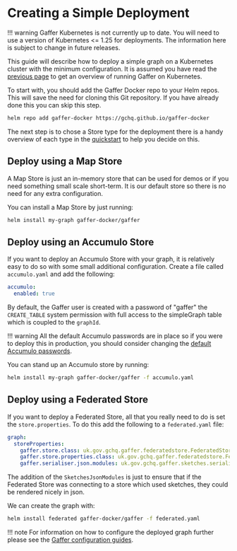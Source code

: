 # Creating a Simple Deployment

!!! warning
    Gaffer Kubernetes is not currently up to date. You will need to use a
    version of Kubernetes <= 1.25 for deployments.
    The information here is subject to change in future releases.

This guide will describe how to deploy a simple graph on a Kubernetes cluster
with the minimum configuration. It is assumed you have read the [previous page](./running-on-kubernetes.md)
to get an overview of running Gaffer on Kubernetes.

To start with, you should add the Gaffer Docker repo to your Helm repos. This
will save the need for cloning this Git repository. If you have already done
this you can skip this step.

```bash
helm repo add gaffer-docker https://gchq.github.io/gaffer-docker
```

The next step is to chose a Store type for the deployment there is a handy
overview of each type in the [quickstart](../quickstart.md) to help you decide
on this.

## Deploy using a Map Store

A Map Store is just an in-memory store that can be used for demos or if you need
something small scale short-term. It is our default store so there is no need
for any extra configuration.

You can install a Map Store by just running:

```bash
helm install my-graph gaffer-docker/gaffer
```

## Deploy using an Accumulo Store

If you want to deploy an Accumulo Store with your graph, it is relatively easy
to do so with some small additional configuration. Create a file called
`accumulo.yaml` and add the following:

```yaml
accumulo:
  enabled: true
```

By default, the Gaffer user is created with a password of "gaffer" the
`CREATE_TABLE` system permission with full access to the simpleGraph table which
is coupled to the `graphId`.

!!! warning
    All the default Accumulo passwords are in place so if you were to deploy this
    in production, you should consider changing the [default Accumulo passwords](./helm-configuration.md#change-accumulo-passwords).

You can stand up an Accumulo store by running:

```bash
helm install my-graph gaffer-docker/gaffer -f accumulo.yaml
```

## Deploy using a Federated Store

If you want to deploy a Federated Store, all that you really need to do is set
the `store.properties`. To do this add the following to a `federated.yaml` file:

```yaml
graph:
  storeProperties:
    gaffer.store.class: uk.gov.gchq.gaffer.federatedstore.FederatedStore
    gaffer.store.properties.class: uk.gov.gchq.gaffer.federatedstore.FederatedStoreProperties
    gaffer.serialiser.json.modules: uk.gov.gchq.gaffer.sketches.serialisation.json.SketchesJsonModules
```

The addition of the `SketchesJsonModules` is just to ensure that if the
Federated Store was connecting to a store which used sketches, they could be
rendered nicely in json.

We can create the graph with:

```bash
helm install federated gaffer-docker/gaffer -f federated.yaml
```

!!! note
    For information on how to configure the deployed graph further please
    see the [Gaffer configuration guides](../../gaffer-config/config.md).
